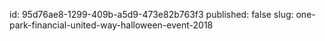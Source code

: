 id: 95d76ae8-1299-409b-a5d9-473e82b763f3
published: false
slug: one-park-financial-united-way-halloween-event-2018
